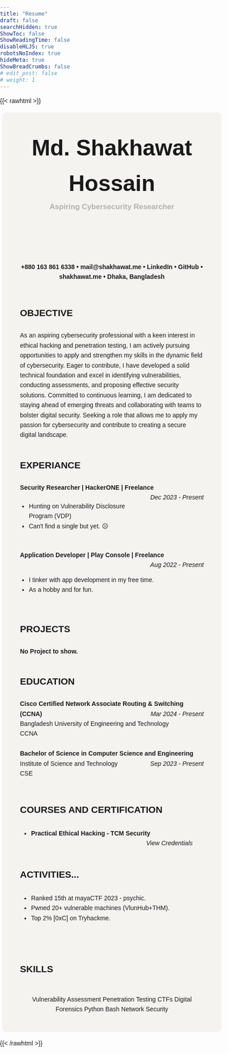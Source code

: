 ```yaml
---
title: "Resume"
draft: false
searchHidden: true
ShowToc: false
ShowReadingTime: false
disableHLJS: true
robotsNoIndex: true
hideMeta: true
ShowBreadCrumbs: false
# edit_post: false
# weight: 1
---
```


{{< rawhtml >}}

<!DOCTYPE html>
<html lang="en">

<head>
    <meta charset="UTF-8">
    <meta http-equiv="Content-Type" content="text/html; charset=utf-8">
    <title>Resume</title>
    <style>

        body {
            position: relative;
        }

        .download-btn {
            position: absolute;
            top: 115px;
            right: 20px;
            color: #282828;
            font-weight: bold;
            padding: 8px 18px; /* Adjusted height */
            text-transform: uppercase;
            border: none;
            border-radius: 5px;
            cursor: pointer;
            transition: background-color 0.4s ease;
        }

        .download-btn:hover {
            background-color: #282828; /* Darker color on hover */
            color: #ebdbb2;
        }

        .dark .download-btn {
            position: absolute;
            top: 115px;
            right: 20px;
            color: #ebdbb2;
            font-weight: bold;
            padding: 8px 18px; /* Adjusted height */
            text-transform: uppercase;
            border: none;
            border-radius: 5px;
            cursor: pointer;
            transition: background-color 0.4s ease;
        }

        .dark .download-btn:hover {
            background-color: #ebdbb2; /* Darker color on hover */
            color: #282828;
        }
    </style>
</head>

<body>
    <button class="download-btn" onclick="downloadResume()">Download PDF</button>

    <script>
        function downloadResume() {
            // Redirect to the Google Drive file link
            window.location.href = '#';
        }
    </script>
</body>

</html>


{{< /rawhtml >}}



{{< rawhtml >}}

<!DOCTYPE html>
<html lang="en">
<head>
  <meta charset="UTF-8">
  <meta name="viewport" content="width=device-width, initial-scale=1.0">
  <style>
    /* Style for the buttons */
    .skill {
      display: inline-block;
      margin: 5px;
      padding: 8px 15px;
      border: 1px solid #282828;
      border-radius: 5px;
      color: #282828;
      text-decoration: none;
      transition: background-color 0.5s, color 0.5s;
      margin-top: 15px;
    }
    /* Change color on hover */
    .skill:hover {
      background-color: #282828;
      color: #ebdbb2;
    }
    .dark .skill {
      display: inline-block;
      margin: 5px;
      padding: 8px 15px;
      border: 1px solid #ebdbb2;
      border-radius: 5px;
      color: #ebdbb2;
      text-decoration: none;
      transition: background-color 0.5s, color 0.5s;
      margin-top: 15px;
    }
    /* Change color on hover */
    .dark .skill:hover {
      background-color: #ebdbb2;
      color: #282828;
    }
  </style>
</head>
<body style="font-family: Arial, sans-serif; line-height: 1.6; margin: 0; padding: 0;">
   <div style="background: #a899841a; padding: 20px; margin: 5px; border-radius: 10px;">

  <header style="padding: 20px; text-align: center;">
    <h1 style="margin: 0; font-size: 50px">Md. Shakhawat Hossain</h1>
    <h2 style="font-size: 1.2em; margin: 0; opacity: 0.3;">Aspiring Cybersecurity Researcher</h2>
  </header>

  <section style="padding: 20px; text-align: center;"><b>
  <p>+880 163 861 6338 • <a href="mailto:mail@shakhawat.me" style="text-decoration: none;">mail@shakhawat.me</a> • <a href="https://www.linkedin.com/in/0xShakhawat" target="_blank" style="text-decoration: none;">LinkedIn</a> • <a href="https://github.com/0xShakhawat" target="_blank" style="text-decoration: none;">GitHub</a> • <a href="https://shakhawat.me" target="_blank" style="text-decoration: none;">shakhawat.me</a> • Dhaka, Bangladesh</p>
  </b></section>

  <section style="padding: 20px;">
    <h2 style="margin: 0;">OBJECTIVE</h2><br>
    <p style="margin: 0; opacity= 0.8;">
      As an aspiring cybersecurity professional with a keen interest in ethical hacking and penetration testing, I am actively pursuing opportunities to apply and strengthen my skills in the dynamic field of cybersecurity. Eager to contribute, I have developed a solid technical foundation and excel in identifying vulnerabilities, conducting assessments, and proposing effective security solutions. Committed to continuous learning, I am dedicated to staying ahead of emerging threats and collaborating with teams to bolster digital security. Seeking a role that allows me to apply my passion for cybersecurity and contribute to creating a secure digital landscape.
    </p>
  </section>

  <section style="padding: 20px;">
    <h2 style="margin: 0;">EXPERIANCE</h2><br>
    <p style="margin: 0;">
    <strong>Security Researcher | HackerONE | Freelance</strong>
    <span style="float: right;"><i>Dec 2023 - Present</i></span>
    </p>
    <ul style="padding: 20px; margin: 0;">
      <li>Hunting on Vulnerability Disclosure Program (VDP)</li>
      <li>Can't find a single but yet. ☹️</li>
    </ul>
    <br>
    <strong>Application Developer | Play Console | Freelance</strong>
    <span style="float: right;"><i>Aug 2022 - Present</i></span>
    </p>
    <ul style="padding: 20px; margin: 0;">
      <li>I tinker with app development in my free time.</li>
      <li>As a hobby and for fun.</li>
    </ul>
  </section>

  <section style="padding: 20px;">
    <h2 style="margin: 0;">PROJECTS</h2><br>
    <p style="margin: 0;">
    <strong>No Project to show.</strong>
    </p></section>

  <section style="padding: 20px;">
    <h2 style="margin: 0;">EDUCATION</h2><br>
    <p style="margin: 0;">
    <strong>Cisco Certified Network Associate Routing & Switching (CCNA)</strong>
    <span style="float: right;"><i>Mar 2024 - Present</i></span>
    <br>
      Bangladesh University of Engineering and Technology<br>
      CCNA
    </p>
    <br>
    <strong>Bachelor of Science in Computer Science and Engineering</strong>
    <span style="float: right;"><i>Sep 2023 - Present</i></span>
    <br>
      Institute of Science and Technology<br>
      CSE
    </p>
  </section>

  <section style="padding: 20px;">
    <h2 style="margin: 0;">COURSES AND CERTIFICATION</h2>
    <ul style="padding: 20px; margin: 5px;">
      <li><strong>Practical Ethical Hacking - TCM Security</strong><span style="float: right;"><i><a href="link-to-credentials" target="_blank" style="text-decoration: none;">View Credentials</a></i></span></li>
  </section>

  <section style="padding: 20px;">
    <h2 style="margin: 0;">ACTIVITIES...</h2>
    <ul style="padding: 20px; margin: 5px;">
      <li>Ranked 15th at mayaCTF 2023 - psychic.</li>
      <li>Pwned 20+ vulnerable machines (VlunHub+THM).</li>
      <li>Top 2% [0xC] on Tryhackme.</li>
    </ul>
    <br>
  </section>

  <h2 style="margin: 20px;">SKILLS</h2>
  <section style="padding: 20px; text-align: center;">
    <!-- Your skills with buttons -->
    <span class="skill">Vulnerability Assessment</span>
    <span class="skill">Penetration Testing</span>
    <span class="skill">CTFs</span>
    <span class="skill">Digital Forensics</span>
    <span class="skill">Python</span>
    <span class="skill">Bash</span>
    <span class="skill">Network Security</span>
  </section>
</div>
</html>

{{< /rawhtml >}}

